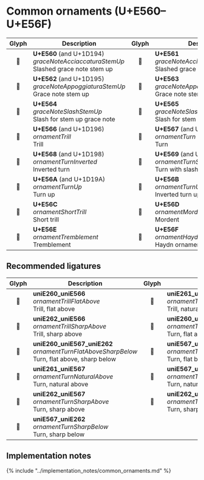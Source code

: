 Common ornaments (U+E560–U+E56F)
================================

| **Glyph** | **Description** | **Glyph** | **Description**
| :-------: | --------------- | :-------: | ---------------
|<span class="bravura_large">&#xe560;</span> | **U+E560** (and U+1D194)<br/>*graceNoteAcciaccaturaStemUp*<br/>Slashed grace note stem up | <span class="bravura_large">&#xe561;</span> | **U+E561**<br/>*graceNoteAcciaccaturaStemDown*<br/>Slashed grace note stem down
|<span class="bravura_large">&#xe562;</span> | **U+E562** (and U+1D195)<br/>*graceNoteAppoggiaturaStemUp*<br/>Grace note stem up | <span class="bravura_large">&#xe563;</span> | **U+E563**<br/>*graceNoteAppoggiaturaStemDown*<br/>Grace note stem down
|<span class="bravura_large">&#xe564;</span> | **U+E564**<br/>*graceNoteSlashStemUp*<br/>Slash for stem up grace note | <span class="bravura_large">&#xe565;</span> | **U+E565**<br/>*graceNoteSlashStemDown*<br/>Slash for stem down grace note
|<span class="bravura_large">&#xe566;</span> | **U+E566** (and U+1D196)<br/>*ornamentTrill*<br/>Trill | <span class="bravura_large">&#xe567;</span> | **U+E567** (and U+1D197)<br/>*ornamentTurn*<br/>Turn
|<span class="bravura_large">&#xe568;</span> | **U+E568** (and U+1D198)<br/>*ornamentTurnInverted*<br/>Inverted turn | <span class="bravura_large">&#xe569;</span> | **U+E569** (and U+1D199)<br/>*ornamentTurnSlash*<br/>Turn with slash
|<span class="bravura_large">&#xe56a;</span> | **U+E56A** (and U+1D19A)<br/>*ornamentTurnUp*<br/>Turn up | <span class="bravura_large">&#xe56b;</span> | **U+E56B**<br/>*ornamentTurnUpS*<br/>Inverted turn up
|<span class="bravura_large">&#xe56c;</span> | **U+E56C**<br/>*ornamentShortTrill*<br/>Short trill | <span class="bravura_large">&#xe56d;</span> | **U+E56D**<br/>*ornamentMordent*<br/>Mordent
|<span class="bravura_large">&#xe56e;</span> | **U+E56E**<br/>*ornamentTremblement*<br/>Tremblement | <span class="bravura_large">&#xe56f;</span> | **U+E56F**<br/>*ornamentHaydn*<br/>Haydn ornament

Recommended ligatures
---------------------
| **Glyph** | **Description** | **Glyph** | **Description**
| :-------: | --------------- | :-------: | ---------------
|<span class="bravura_large">&#xf5ab;</span> | **uniE260_uniE566**<br/>*ornamentTrillFlatAbove*<br/>Trill, flat above | <span class="bravura_large">&#xf5ac;</span> | **uniE261_uniE566**<br/>*ornamentTrillNaturalAbove*<br/>Trill, natural above
|<span class="bravura_large">&#xf5ad;</span> | **uniE262_uniE566**<br/>*ornamentTrillSharpAbove*<br/>Trill, sharp above | <span class="bravura_large">&#xf5ae;</span> | **uniE260_uniE567**<br/>*ornamentTurnFlatAbove*<br/>Turn, flat above
|<span class="bravura_large">&#xf5af;</span> | **uniE260_uniE567_uniE262**<br/>*ornamentTurnFlatAboveSharpBelow*<br/>Turn, flat above, sharp below | <span class="bravura_large">&#xf5b0;</span> | **uniE567_uniE260**<br/>*ornamentTurnFlatBelow*<br/>Turn, flat below
|<span class="bravura_large">&#xf5b1;</span> | **uniE261_uniE567**<br/>*ornamentTurnNaturalAbove*<br/>Turn, natural above | <span class="bravura_large">&#xf5b2;</span> | **uniE567_uniE261**<br/>*ornamentTurnNaturalBelow*<br/>Turn, natural below
|<span class="bravura_large">&#xf5b3;</span> | **uniE262_uniE567**<br/>*ornamentTurnSharpAbove*<br/>Turn, sharp above | <span class="bravura_large">&#xf5b4;</span> | **uniE262_uniE567_uniE260**<br/>*ornamentTurnSharpAboveFlatBelow*<br/>Turn, sharp above, flat below
|<span class="bravura_large">&#xf5b5;</span> | **uniE567_uniE262**<br/>*ornamentTurnSharpBelow*<br/>Turn, sharp below | &nbsp; | &nbsp;

Implementation notes
---------------------

{% include "../implementation_notes/common_ornaments.md" %}